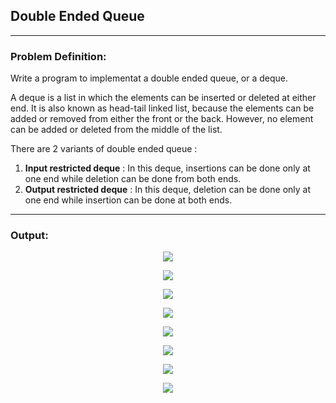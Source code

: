 ## Double Ended Queue

-----------------------------------------
### Problem Definition:
Write a program to implementat a double ended queue, or a deque.

A deque is a list in which the elements can be inserted or deleted at either end. It is also known as head-tail linked list, because the elements can be added or removed from either the front or the back. However, no element can be added or deleted from the middle of the list. 

There are 2 variants of double ended queue :
1. **Input restricted deque** : In this deque, insertions can be done only at one end while deletion can be done from both ends.
2. **Output restricted deque** : In this deque, deletion can be done only at one end while insertion can be done at both ends.

------------------------------------------
### Output:
<p align="center">
    <img src="./output/output-1.jpg">
</p>
<p align="center">
    <img src="./output/output-2.jpg">
</p>
<p align="center">
    <img src="./output/output-3.jpg">
</p>
<p align="center">
    <img src="./output/output-4.jpg">
</p>
<p align="center">
    <img src="./output/output-5.jpg">
</p>
<p align="center">
    <img src="./output/output-6.jpg">
</p>
<p align="center">
    <img src="./output/output-7.jpg">
</p>
<p align="center">
    <img src="./output/output-8.jpg">
</p>
